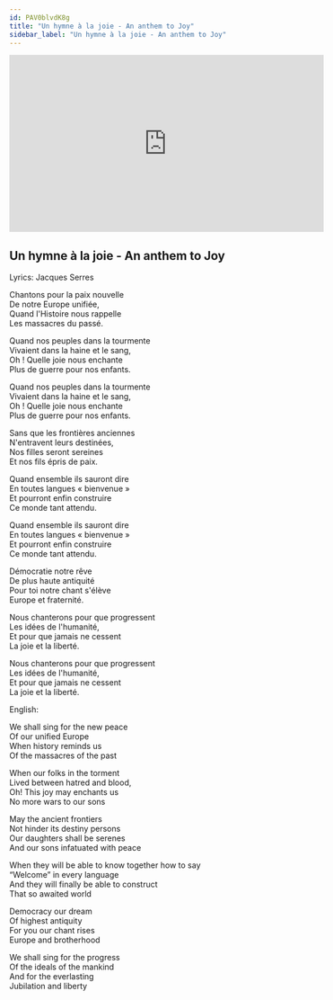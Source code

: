 ```yaml
---
id: PAV0blvdK8g
title: "Un hymne à la joie - An anthem to Joy"
sidebar_label: "Un hymne à la joie - An anthem to Joy"
---
```


<div class="video-float-container">
  <iframe
    width="560"
    height="315"
    src="https://www.youtube.com/embed/PAV0blvdK8g"
    title="YouTube video player"
    frameborder="0"
    allow="accelerometer; autoplay; clipboard-write; encrypted-media; gyroscope; picture-in-picture; web-share"
    referrerpolicy="strict-origin-when-cross-origin"
    allowfullscreen
  ></iframe>
</div>

## Un hymne à la joie - An anthem to Joy

Lyrics: Jacques Serres

Chantons pour la paix nouvelle  
De notre Europe unifiée,  
Quand l'Histoire nous rappelle  
Les massacres du passé.  
   
Quand nos peuples dans la tourmente  
Vivaient dans la haine et le sang,  
Oh ! Quelle joie nous enchante  
Plus de guerre pour nos enfants.

Quand nos peuples dans la tourmente  
Vivaient dans la haine et le sang,  
Oh ! Quelle joie nous enchante  
Plus de guerre pour nos enfants.

  
Sans que les frontières anciennes  
N'entravent leurs destinées,  
Nos filles seront sereines  
Et nos fils épris de paix.  
   
Quand ensemble ils sauront dire  
En toutes langues « bienvenue »  
Et pourront enfin construire  
Ce monde tant attendu.

Quand ensemble ils sauront dire  
En toutes langues « bienvenue »  
Et pourront enfin construire  
Ce monde tant attendu.

   
Démocratie notre rêve  
De plus haute antiquité  
Pour toi notre chant s'élève  
Europe et fraternité.  
   
Nous chanterons pour que progressent  
Les idées de l'humanité,  
Et pour que jamais ne cessent  
La joie et la liberté.

Nous chanterons pour que progressent  
Les idées de l'humanité,  
Et pour que jamais ne cessent  
La joie et la liberté.

  
English:

We shall sing for the new peace  
Of our unified Europe  
When history reminds us  
Of the massacres of the past  
   
When our folks in the torment  
Lived between hatred and blood,  
Oh! This joy may enchants us  
No more wars to our sons  
   
May the ancient frontiers  
Not hinder its destiny persons  
Our daughters shall be serenes  
And our sons infatuated with peace  
   
When they will be able to know together how to say  
“Welcome” in every language  
And they will finally be able to construct  
That so awaited world  
   
Democracy our dream  
Of highest antiquity  
For you our chant rises  
Europe and brotherhood  
   
We shall sing for the progress  
Of the ideals of the mankind  
And for the everlasting  
Jubilation and liberty
